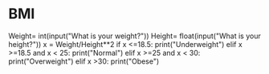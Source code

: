 # BMI
Weight= int(input("What is your weight?"))
Height= float(input("What is your height?"))
x = Weight/Height**2
if x <=18.5:
    print("Underweight")
elif x >=18.5 and x < 25:
    print("Normal")
elif x >=25 and x < 30:
    print("Overweight")
elif x >30:
    print("Obese")
